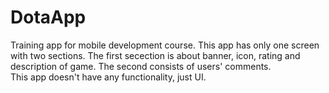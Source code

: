 # DotaApp
Training app for mobile development course. This app has only one screen with two sections. The first secection is about banner, icon, rating and description of game. The second consists of users' comments.   
This app doesn't have any functionality, just UI.
